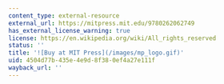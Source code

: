 ```yaml
---
content_type: external-resource
external_url: https://mitpress.mit.edu/9780262062749
has_external_license_warning: true
license: https://en.wikipedia.org/wiki/All_rights_reserved
status: ''
title: '![Buy at MIT Press](/images/mp_logo.gif)'
uid: 4504d77b-435e-4e9d-8f38-0ef4a27e111f
wayback_url: ''
---
```

